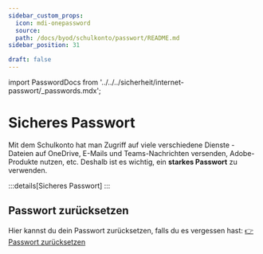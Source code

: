 ```yaml
---
sidebar_custom_props:
  icon: mdi-onepassword
  source: 
  path: /docs/byod/schulkonto/passwort/README.md
sidebar_position: 31

draft: false
---
```


import PasswordDocs from '../../../sicherheit/internet-passwort/\_passwords.mdx';

# Sicheres Passwort

Mit dem Schulkonto hat man Zugriff auf viele verschiedene Dienste - Dateien auf OneDrive, E-Mails und Teams-Nachrichten versenden, Adobe-Produkte nutzen, etc. Deshalb ist es wichtig, ein **starkes Passwort** zu verwenden.

:::details[Sicheres Passwort]
<PasswordDocs />
:::

## Passwort zurücksetzen

Hier kannst du dein Passwort zurücksetzen, falls du es vergessen hast: [👉 Passwort zurücksetzen](https://password.edubern.ch/)
